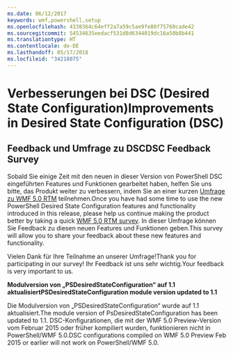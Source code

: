 ```yaml
---
ms.date: 06/12/2017
keywords: wmf,powershell,setup
ms.openlocfilehash: 4338364c64eff2a7a59c5ae9fe80f75760cade42
ms.sourcegitcommit: 54534635eedacf531d8d6344019dc16a50b8b441
ms.translationtype: HT
ms.contentlocale: de-DE
ms.lasthandoff: 05/17/2018
ms.locfileid: "34218075"
---
```

# <a name="improvements-in-desired-state-configuration-dsc"></a><span data-ttu-id="60963-102">Verbesserungen bei DSC (Desired State Configuration)</span><span class="sxs-lookup"><span data-stu-id="60963-102">Improvements in Desired State Configuration (DSC)</span></span>

## <a name="dsc-feedback-survey"></a><span data-ttu-id="60963-103">Feedback und Umfrage zu DSC</span><span class="sxs-lookup"><span data-stu-id="60963-103">DSC Feedback Survey</span></span>

<span data-ttu-id="60963-104">Sobald Sie einige Zeit mit den neuen in dieser Version von PowerShell DSC eingeführten Features und Funktionen gearbeitet haben, helfen Sie uns bitte, das Produkt weiter zu verbessern, indem Sie an einer kurzen [Umfrage zu WMF 5.0 RTM](https://www.surveymonkey.com/r/SGLQM5W) teilnehmen.</span><span class="sxs-lookup"><span data-stu-id="60963-104">Once you have had some time to use the new PowerShell Desired State Configuration features and functionality introduced in this release, please help us continue making the product better by taking a quick [WMF 5.0 RTM survey](https://www.surveymonkey.com/r/SGLQM5W).</span></span> <span data-ttu-id="60963-105">In dieser Umfrage können Sie Feedback zu diesen neuen Features und Funktionen geben.</span><span class="sxs-lookup"><span data-stu-id="60963-105">This survey will allow you to share your feedback about these new features and functionality.</span></span>

<span data-ttu-id="60963-106">Vielen Dank für Ihre Teilnahme an unserer Umfrage!</span><span class="sxs-lookup"><span data-stu-id="60963-106">Thank you for participating in our survey!</span></span> <span data-ttu-id="60963-107">Ihr Feedback ist uns sehr wichtig.</span><span class="sxs-lookup"><span data-stu-id="60963-107">Your feedback is very important to us.</span></span>

<span data-ttu-id="60963-108">**Modulversion von „PSDesiredStateConfiguration“ auf 1.1 aktualisiert**</span><span class="sxs-lookup"><span data-stu-id="60963-108">**PSDesiredStateConfiguration module version updated to 1.1**</span></span>

<span data-ttu-id="60963-109">Die Modulversion von „PSDesiredStateConfiguration“ wurde auf 1.1 aktualisiert.</span><span class="sxs-lookup"><span data-stu-id="60963-109">The module version of PsDesiredStateConfiguration has been updated to 1.1.</span></span> <span data-ttu-id="60963-110">DSC-Konfigurationen, die mit der WMF 5.0 Preview-Version vom Februar 2015 oder früher kompiliert wurden, funktionieren nicht in PowerShell/WMF 5.0.</span><span class="sxs-lookup"><span data-stu-id="60963-110">DSC configurations compiled on WMF 5.0 Preview Feb 2015 or earlier will not work on PowerShell/WMF 5.0.</span></span>
